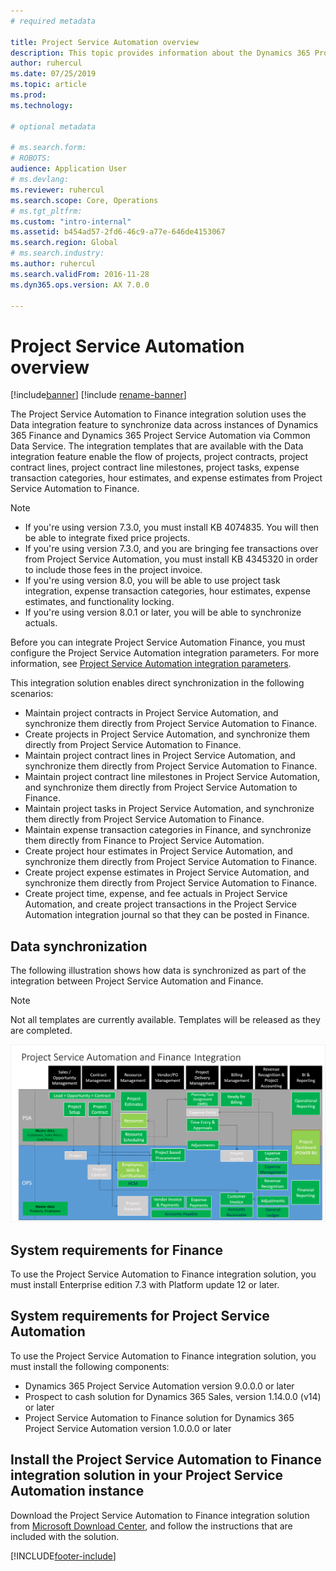 ```yaml
---
# required metadata

title: Project Service Automation overview
description: This topic provides information about the Dynamics 365 Project Service Automation to Dynamics 365 Finance integration solution.
author: ruhercul
ms.date: 07/25/2019
ms.topic: article
ms.prod: 
ms.technology: 

# optional metadata

# ms.search.form: 
# ROBOTS: 
audience: Application User
# ms.devlang: 
ms.reviewer: ruhercul
ms.search.scope: Core, Operations
# ms.tgt_pltfrm: 
ms.custom: "intro-internal"
ms.assetid: b454ad57-2fd6-46c9-a77e-646de4153067
ms.search.region: Global
# ms.search.industry: 
ms.author: ruhercul
ms.search.validFrom: 2016-11-28
ms.dyn365.ops.version: AX 7.0.0

---
```


# Project Service Automation overview

[!include[banner](../includes/banner.md)]
[!include [rename-banner](~/includes/cc-data-platform-banner.md)]

The Project Service Automation to Finance integration solution uses the Data integration feature to synchronize data across instances of Dynamics 365 Finance and Dynamics 365 Project Service Automation via Common Data Service. The integration templates that are available with the Data integration feature enable the flow of projects, project contracts, project contract lines, project contract line milestones, project tasks, expense transaction categories, hour estimates, and expense estimates from Project Service Automation to Finance.

> [!NOTE]
> - If you're using version 7.3.0, you must install KB 4074835. You will then be able to integrate fixed price projects.
> - If you're using version 7.3.0, and you are bringing fee transactions over from Project Service Automation, you must install KB 4345320 in order to include those fees in the project invoice.
> - If you're using version 8.0, you will be able to use project task integration, expense transaction categories, hour estimates, expense estimates, and functionality locking.
> - If you're using version 8.0.1 or later, you will be able to synchronize actuals.

Before you can integrate Project Service Automation Finance, you must configure the Project Service Automation integration parameters. For more information, see [Project Service Automation integration parameters](PSA-parameters.md).

This integration solution enables direct synchronization in the following scenarios:

- Maintain project contracts in Project Service Automation, and synchronize them directly from Project Service Automation to Finance.
- Create projects in Project Service Automation, and synchronize them directly from Project Service Automation to Finance.
- Maintain project contract lines in Project Service Automation, and synchronize them directly from Project Service Automation to Finance.
- Maintain project contract line milestones in Project Service Automation, and synchronize them directly from Project Service Automation to Finance.
- Maintain project tasks in Project Service Automation, and synchronize them directly from Project Service Automation to Finance.
- Maintain expense transaction categories in Finance, and synchronize them directly from Finance to Project Service Automation.
- Create project hour estimates in Project Service Automation, and synchronize them directly from Project Service Automation to Finance.
- Create project expense estimates in Project Service Automation, and synchronize them directly from Project Service Automation to Finance.
- Create project time, expense, and fee actuals in Project Service Automation, and create project transactions in the Project Service Automation integration journal so that they can be posted in Finance.

## Data synchronization

The following illustration shows how data is synchronized as part of the integration between Project Service Automation and Finance.

> [!NOTE]
> Not all templates are currently available. Templates will be released as they are completed.

[![Project Service Automation integration with Finance.](./media/PSA-integration.png)](./media/PSA-integration.png)

## System requirements for Finance

To use the Project Service Automation to Finance integration solution, you must install Enterprise edition 7.3 with Platform update 12 or later.

## System requirements for Project Service Automation

To use the Project Service Automation to Finance integration solution, you must install the following components:

- Dynamics 365 Project Service Automation version 9.0.0.0 or later
- Prospect to cash solution for Dynamics 365 Sales, version 1.14.0.0 (v14) or later
- Project Service Automation to Finance solution for Dynamics 365 Project Service Automation version 1.0.0.0 or later

## Install the Project Service Automation to Finance integration solution in your Project Service Automation instance

Download the Project Service Automation to Finance integration solution from [Microsoft Download Center](https://www.microsoft.com/download/details.aspx?id=57016), and follow the instructions that are included with the solution.


[!INCLUDE[footer-include](../includes/footer-banner.md)]